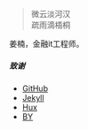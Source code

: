 > 微云淡河汉  
> 疏雨滴梧桐

姜楠，金融it工程师。


##### 致谢

- [GitHub](https://github.com)
- [Jekyll](http://jekyll.com.cn/)
- [Hux](http://huangxuan.me)
- [BY](http://qiubaiying.top)
